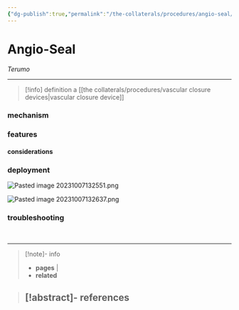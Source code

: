 ```yaml
---
{"dg-publish":true,"permalink":"/the-collaterals/procedures/angio-seal/"}
---
```



# Angio-Seal

*Terumo*

---

> [!info] definition
> a [[the collaterals/procedures/vascular closure devices\|vascular closure device]]

### mechanism


### features


#### considerations

### deployment



![Pasted image 20231007132551.png](/img/user/kitchen%20drawer/attachments/Pasted%20image%2020231007132551.png)

![Pasted image 20231007132637.png](/img/user/kitchen%20drawer/attachments/Pasted%20image%2020231007132637.png)


### troubleshooting

<br>

---

> [!note]- info
> - **pages** | 
> - **related** 

> [!abstract]- references
> - 





